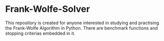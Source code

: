 # Frank-Wolfe-Solver
This repository is created for anyone interested in studying and practising the Frank-Wolfe Algorithm in Python. There are benchmark functions and stopping criterias embedded in it.
